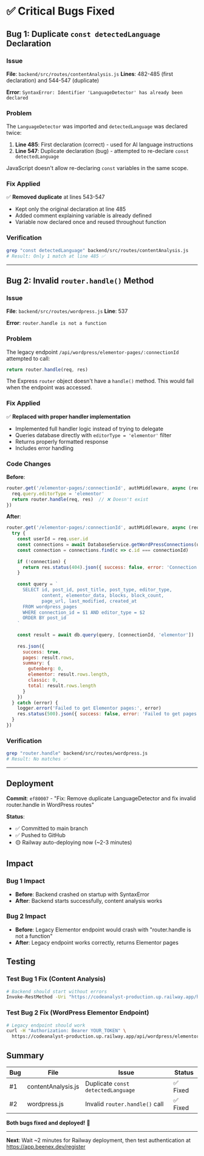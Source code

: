 # ✅ Critical Bugs Fixed

## Bug 1: Duplicate `const detectedLanguage` Declaration

### Issue
**File**: `backend/src/routes/contentAnalysis.js`
**Lines**: 482-485 (first declaration) and 544-547 (duplicate)

**Error**: `SyntaxError: Identifier 'LanguageDetector' has already been declared`

### Problem
The `LanguageDetector` was imported and `detectedLanguage` was declared twice:
1. **Line 485**: First declaration (correct) - used for AI language instructions
2. **Line 547**: Duplicate declaration (bug) - attempted to re-declare `const detectedLanguage`

JavaScript doesn't allow re-declaring `const` variables in the same scope.

### Fix Applied
✅ **Removed duplicate** at lines 543-547
- Kept only the original declaration at line 485
- Added comment explaining variable is already defined
- Variable now declared once and reused throughout function

### Verification
```bash
grep "const detectedLanguage" backend/src/routes/contentAnalysis.js
# Result: Only 1 match at line 485 ✅
```

---

## Bug 2: Invalid `router.handle()` Method

### Issue
**File**: `backend/src/routes/wordpress.js`
**Line**: 537

**Error**: `router.handle is not a function`

### Problem
The legacy endpoint `/api/wordpress/elementor-pages/:connectionId` attempted to call:
```javascript
return router.handle(req, res)
```

The Express `router` object doesn't have a `handle()` method. This would fail when the endpoint was accessed.

### Fix Applied
✅ **Replaced with proper handler implementation**
- Implemented full handler logic instead of trying to delegate
- Queries database directly with `editorType = 'elementor'` filter
- Returns properly formatted response
- Includes error handling

### Code Changes
**Before**:
```javascript
router.get('/elementor-pages/:connectionId', authMiddleware, async (req, res) => {
  req.query.editorType = 'elementor'
  return router.handle(req, res)  // ❌ Doesn't exist
})
```

**After**:
```javascript
router.get('/elementor-pages/:connectionId', authMiddleware, async (req, res) => {
  try {
    const userId = req.user.id
    const connections = await DatabaseService.getWordPressConnections(userId)
    const connection = connections.find(c => c.id === connectionId)
    
    if (!connection) {
      return res.status(404).json({ success: false, error: 'Connection not found' })
    }
    
    const query = `
      SELECT id, post_id, post_title, post_type, editor_type, 
             content, elementor_data, blocks, block_count, 
             page_url, last_modified, created_at
      FROM wordpress_pages
      WHERE connection_id = $1 AND editor_type = $2
      ORDER BY post_id
    `
    
    const result = await db.query(query, [connectionId, 'elementor'])
    
    res.json({
      success: true,
      pages: result.rows,
      summary: {
        gutenberg: 0,
        elementor: result.rows.length,
        classic: 0,
        total: result.rows.length
      }
    })
  } catch (error) {
    logger.error('Failed to get Elementor pages:', error)
    res.status(500).json({ success: false, error: 'Failed to get pages' })
  }
})
```

### Verification
```bash
grep "router.handle" backend/src/routes/wordpress.js
# Result: No matches ✅
```

---

## Deployment

**Commit**: `ef80007` - "Fix: Remove duplicate LanguageDetector and fix invalid router.handle in WordPress routes"

**Status**: 
- ✅ Committed to main branch
- ✅ Pushed to GitHub
- 🟡 Railway auto-deploying now (~2-3 minutes)

## Impact

### Bug 1 Impact
- **Before**: Backend crashed on startup with SyntaxError
- **After**: Backend starts successfully, content analysis works

### Bug 2 Impact
- **Before**: Legacy Elementor endpoint would crash with "router.handle is not a function"
- **After**: Legacy endpoint works correctly, returns Elementor pages

## Testing

### Test Bug 1 Fix (Content Analysis)
```bash
# Backend should start without errors
Invoke-RestMethod -Uri "https://codeanalyst-production.up.railway.app/health"
```

### Test Bug 2 Fix (WordPress Elementor Endpoint)
```bash
# Legacy endpoint should work
curl -H "Authorization: Bearer YOUR_TOKEN" \
  https://codeanalyst-production.up.railway.app/api/wordpress/elementor-pages/CONNECTION_ID
```

## Summary

| Bug | File | Issue | Status |
|-----|------|-------|--------|
| #1 | contentAnalysis.js | Duplicate `const detectedLanguage` | ✅ Fixed |
| #2 | wordpress.js | Invalid `router.handle()` call | ✅ Fixed |

**Both bugs fixed and deployed!** 🎉

---

**Next**: Wait ~2 minutes for Railway deployment, then test authentication at https://app.beenex.dev/register

